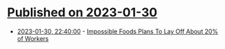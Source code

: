 # [Published on 2023-01-30](index.md)

* [2023-01-30, 22:40:00](https://science.slashdot.org/story/23/01/30/2154230/impossible-foods-plans-to-lay-off-about-20-of-workers?utm_source=rss1.0mainlinkanon&utm_medium=feed) - [Impossible Foods Plans To Lay Off About 20% of Workers](https://science.slashdot.org/story/23/01/30/2154230/impossible-foods-plans-to-lay-off-about-20-of-workers?utm_source=rss1.0mainlinkanon&utm_medium=feed)
